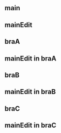 ## main

## mainEdit
## braA

## mainEdit in braA
## braB
## mainEdit in braB

## braC
## mainEdit in braC
